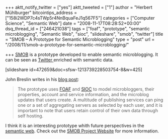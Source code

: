 +++
aktt_notify_twitter = ["yes"]
aktt_tweeted = ["1"]
author = "Herbert Mühlburger"
bitcointips_address = ["158i2WDP7c4sTWp5r4NnBquaFeJ1q567F5"]
categories = ["Computer Science", "Semantic Web"]
date = "2008-11-17T08:28:52+00:00"
dsq_thread_id = ["246421038"]
tags = ["foaf", "prototype", "semantic microblogging", "Semantic Web", "sioc", "slideshare", "smob", "twitter"]
title = "SMOB – A Prototype for Semantic Microblogging"
type = "post"
url = "/2008/11/smob-a-prototype-for-semantic-microblogging/"

+++
<a title="SMOB Project Website" href="http://smob.sioc-project.org/" target="_blank">SMOB</a> is a prototype developed to enable semantic microblogging. It can be seen as <a title="Twitter" href="http://www.twitter.com" target="_blank">Twitter </a>enriched with semantic data.

[slideshare id=472659&doc=sfsw-1213739228503754-8&w=425]

John Breslin writes in his <a title="Prototype for distributed / decentralised microblogging using semantics" href="http://www.johnbreslin.com/blog/2008/05/09/prototype-for-distributed-decentralised-microblogging-using-semantics/" target="_blank">blog post</a>:

> The prototype uses <span class="-linked-Data" title="http://www.foaf-project.org/"><a title="FOAF" href="http://www.foaf-project.org/" target="_blank">FOAF</a></span> and <span class="-linked-Data" title="http://sioc-project.org/"><a title="SIOC" href="http://sioc-project.org/" target="_blank">SIOC</a></span> to model microbloggers, their properties, account and service information, and the microblog updates that users create. A multitude of publishing services can ping one or a set of aggregating servers as selected by each user, and it is important to note that users retain control of their own data through self hosting.

I think it is an interesting prototype whith future perspectives in the <a title="Semantic Web" href="http://en.wikipedia.org/wiki/Semantic_Web" target="_blank">semantic web</a>. Check out the <a title="SMOB Project Website" href="http://smob.sioc-project.org/" target="_blank">SMOB Project Website</a> for more information.